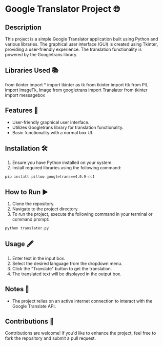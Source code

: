 # Google Translator Project 🌐

## Description
This project is a simple Google Translator application built using Python and various libraries. The graphical user interface (GUI) is created using Tkinter, providing a user-friendly experience. The translation functionality is powered by the Googletrans library.

## Libraries Used 📚
from tkinter import *
import tkinter as tk
from tkinter import ttk
from PIL import ImageTk, Image 
from googletrans import Translator
from tkinter import messagebox

## Features 🚀
- User-friendly graphical user interface.
- Utilizes Googletrans library for translation functionality.
- Basic functionality with a normal box UI.

## Installation 🛠️
1. Ensure you have Python installed on your system.
2. Install required libraries using the following command:

```bash
pip install pillow googletrans==4.0.0-rc1
```

## How to Run ▶️
1. Clone the repository.
2. Navigate to the project directory.
3. To run the project, execute the following command in your terminal or command prompt:

```bash
python translator.py
```

## Usage 🖋️
1. Enter text in the input box.
2. Select the desired language from the dropdown menu.
3. Click the "Translate" button to get the translation.
4. The translated text will be displayed in the output box.

## Notes 📝
- The project relies on an active internet connection to interact with the Google Translate API.

## Contributions 🤝
Contributions are welcome! If you'd like to enhance the project, feel free to fork the repository and submit a pull request.
